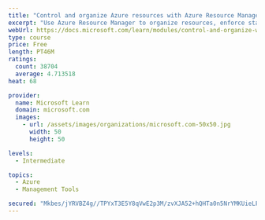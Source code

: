 ```yaml
---
title: "Control and organize Azure resources with Azure Resource Manager"
excerpt: "Use Azure Resource Manager to organize resources, enforce standards, and protect critical assets from deletion."
webUrl: https://docs.microsoft.com/learn/modules/control-and-organize-with-azure-resource-manager/
type: course
price: Free
length: PT46M
ratings:
  count: 38704
  average: 4.713518
heat: 68

provider:
  name: Microsoft Learn
  domain: microsoft.com
  images:
    - url: /assets/images/organizations/microsoft.com-50x50.jpg
      width: 50
      height: 50

levels:
  - Intermediate

topics:
  - Azure
  - Management Tools

secured: "Mkbes/jYRVBZ4g//TPYxT3E5Y8qVwE2p3M/zvXJA52+hQHTa0n5NrYMKUieLFJOKoC0tK1DBbNcv2lmryfrvOkqEw48S7OfTCRBKa+kW0Vk9cnT8ektG53N16RLoaPkDCpN4IpMypRrMPyGF/Jta2RVHW5hMut4JCBcXmr+KU4aOFSAoesarAj3LH4mxG2fbGs9u05GcNmCpNCiaLZRKzl6SknFZ24UD5/rlRJNUl5PVJKlpUhGbNI5fCFjy0m0olAoAgnXAxo+IO4PiKqXQjmD1BVb8sA/0jdx2b342fqreBA3lHUmd/nN2XKaMZ7Co3JWz6WaK1ieSWUA5TiuIm28MEQFOS4xktNIy2fAHkbfaH0qi5T4vJzBUYVKUuEi0z4+U2HIHf8FWb9aam2+4NghT6KtFR4vyd2BJA5klr77xOYHLY3iLcEEnvJ8T1OWR;capShTgB91j4K+mfbyzZWg=="
---
```


